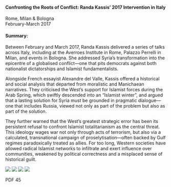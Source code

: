 <h4>Confronting the Roots of Conflict: Randa Kassis’ 2017 Intervention in Italy</h4>
Rome, Milan & Bologna<br>
February-March 2017

<h4>Summary:</h4>

Between February and March 2017, Randa Kassis delivered a series of talks across Italy, including at the Averroes Institute in Rome, Palazzo Perrelli in Milan, and events in Bologna. She addressed Syria’s transformation into the epicentre of a globalised conflict—one that pits democrats against both nationalist dictatorships and Islamist fundamentalists.

Alongside French essayist Alexandre del Valle, Kassis offered a historical and social analysis that departed from moralistic and Manichaean narratives. They criticised the West’s support for Islamist forces during the Arab Spring, which swiftly descended into an “Islamist winter”, and argued that a lasting solution for Syria must be grounded in pragmatic dialogue—one that includes Russia, viewed not only as part of the problem but also as part of the solution.

They further warned that the West’s greatest strategic error has been its persistent refusal to confront Islamist totalitarianism as the central threat. This ideology wages war not only through acts of terrorism, but also via a calculated, transnational campaign of proselytisation—often backed by Gulf regimes paradoxically treated as allies. For too long, Western societies have allowed radical Islamist networks to infiltrate and exert influence over communities, weakened by political correctness and a misplaced sense of historical guilt.

![](41.JPG)
![](42.JPG)
![](43.JPG)
![](44.JPG)

PDF 45
<p></p>
